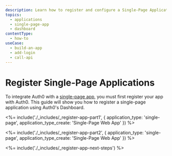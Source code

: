 ```yaml
---
description: Learn how to register and configure a Single-Page Application (SPA) using the Auth0 Management Dashboard. These may include JavaScript applications that perform most of their user interface logic in a web browser, communicating with a web server primarily using APIs (e.g., Angular, React).
topics:
  - applications
  - single-page-app
  - dashboard
contentType: 
  - how-to
useCase:
  - build-an-app
  - add-login
  - call-api
---
```

# Register Single-Page Applications

To integrate Auth0 with a [single-page app](/applications), you must first register your app with Auth0. This guide will show you how to register a single-page application using Auth0's Dashboard.

<%= include('./_includes/_register-app-part1', { application_type: 'single-page', application_type_create: 'Single-Page Web App' }) %> 

<%= include('./_includes/_register-app-part2', { application_type: 'single-page', application_type_create: 'Single-Page Web App' }) %> 

<%= include('./_includes/_register-app-next-steps') %>